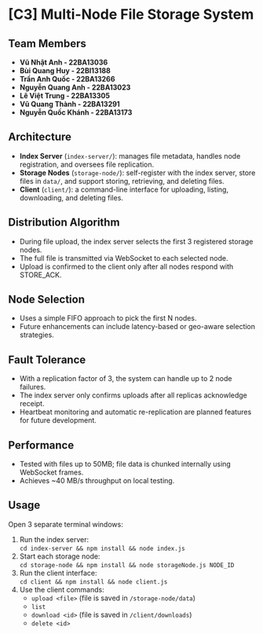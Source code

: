 # [C3] Multi-Node File Storage System

## Team Members
- **Vũ Nhật Anh - 22BA13036** 
- **Bùi Quang Huy - 22BI13188** 
- **Trần Anh Quốc - 22BA13266**
- **Nguyễn Quang Anh - 22BA13023**
- **Lê Việt Trung - 22BA13305**
- **Vũ Quang Thành - 22BA13291**
- **Nguyễn Quốc Khánh - 22BA13173**

## Architecture
- **Index Server** (`index-server/`): manages file metadata, handles node registration, and oversees file replication.
- **Storage Nodes** (`storage-node/`): self-register with the index server, store files in `data/`, and support storing, retrieving, and deleting files.
- **Client** (`client/`): a command-line interface for uploading, listing, downloading, and deleting files.

## Distribution Algorithm
- During file upload, the index server selects the first 3 registered storage nodes.
- The full file is transmitted via WebSocket to each selected node.
- Upload is confirmed to the client only after all nodes respond with STORE_ACK.

## Node Selection
- Uses a simple FIFO approach to pick the first N nodes.
- Future enhancements can include latency-based or geo-aware selection strategies.

## Fault Tolerance
- With a replication factor of 3, the system can handle up to 2 node failures.
- The index server only confirms uploads after all replicas acknowledge receipt.
- Heartbeat monitoring and automatic re-replication are planned features for future development.

## Performance
- Tested with files up to 50MB; file data is chunked internally using WebSocket frames.
- Achieves ~40 MB/s throughput on local testing.

## Usage
Open 3 separate terminal windows:
1. Run the index server:  
   `cd index-server && npm install && node index.js`
2. Start each storage node:  
   `cd storage-node && npm install && node storageNode.js NODE_ID`
3. Run the client interface:  
   `cd client && npm install && node client.js`
4. Use the client commands:
   - `upload <file>`  (file is saved in `/storage-node/data`)
   - `list`  
   - `download <id>`  (file is saved in `/client/downloads`)
   - `delete <id>`
